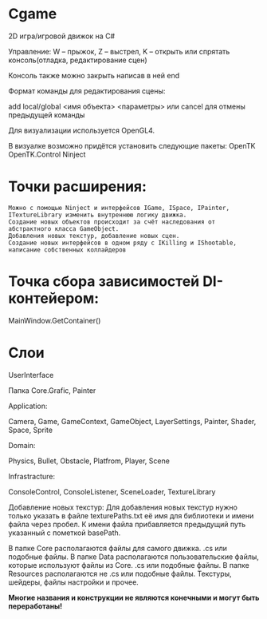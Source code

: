 # Cgame

2D игра/игровой движок на C#
	
Управление: W – прыжок, Z – выстрел, K – открыть или спрятать консоль(отладка, редактирование сцен)

Консоль также можно закрыть написав в ней end

Формат команды для редактирования сцены:

add local/global <имя объекта> <параметры> или cancel для отмены предыдущей команды
	
Для визуализации используется OpenGL4.

В визуалке возможно придётся установить следующие пакеты:
OpenTK
OpenTK.Control
Ninject

# Точки раcширения:
	Можно с помощью Ninject и интерфейсов IGame, ISpace, IPainter, ITextureLibrary изменить внутреннюю логику движка.
	Создание новых объектов происходит за счёт наследования от абстрактного класса GameObject.
	Добавления новых текстур, добавление новых сцен.
	Cоздание новых интерфейсов в одном ряду c IKilling и IShootable, написание собственных коллайдеров
	
# Точка сбора зависимостей DI-контейером: 
MainWindow.GetContainer()

# Слои
UserInterface

Папка Core.Grafic, Painter 

Application:

Camera, Game, GameContext, GameObject, LayerSettings, Painter, Shader, Space, Sprite

Domain:

Physics, Bullet, Obstacle, Platfrom, Player, Scene

Infrastracture:

ConsoleControl, ConsoleListener, SceneLoader, TextureLibrary

Добавление новых текстур:
	Для добавления новых текстур нужно только указать в файле texturePaths.txt её имя для библиотеки и имени файла через пробел.
	К имени файла прибавляется предыдущий путь указанный с пометкой basePath.
	
В папке Core располагаются файлы для самого движка. .cs или подобные файлы.
В папке Data располагаются пользовательские файлы, которые используют файлы из Core. .cs или подобные файлы.
В папке Resources располагаются не .cs или подобные файлы. Текстуры, шейдеры, файлы настройки и прочее.

__Многие названия и конструкции не являются конечными и могут быть переработаны!__
